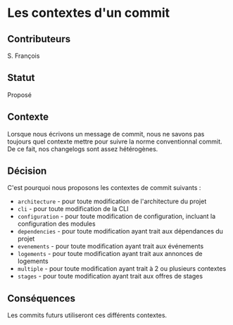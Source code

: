 # Les contextes d'un commit

## Contributeurs

S. François

## Statut

Proposé

## Contexte

Lorsque nous écrivons un message de commit, nous ne savons pas toujours quel contexte mettre pour suivre la norme 
conventionnal commit. De ce fait, nos changelogs sont assez hétérogènes.

## Décision

C'est pourquoi nous proposons les contextes de commit suivants :

+ `architecture` - pour toute modification de l'architecture du projet
+ `cli` - pour toute modification de la CLI
+ `configuration` - pour toute modification de configuration, incluant la configuration des modules
+ `dependencies` - pour toute modification ayant trait aux dépendances du projet
+ `evenements` - pour toute modification ayant trait aux événements
+ `logements` - pour toute modification ayant trait aux annonces de logements
+ `multiple` - pour toute modification ayant trait à 2 ou plusieurs contextes
+ `stages` - pour toute modification ayant trait aux offres de stages

## Conséquences

Les commits futurs utiliseront ces différents contextes.
